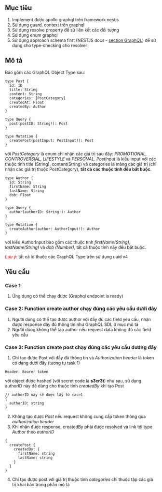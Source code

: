 ## Mục tiêu
1. Implement được apollo graphql trên framework nestjs
2. Sử dụng guard, context trên graphql
3. Sử dụng resolve property để sử liên kết các đối tượng
4. Sử dụng enum graphql
5. Sử dụng approach schema first (NESTJS docs - [section GraphQL](https://docs.nestjs.com/graphql/quick-start#schema-first)) để sử dụng cho type-checking cho resolver
## Mô tả
Bao gồm các GraphQL Object Type sau:
```
type Post {
  id: ID
  title: String
  content: String
  categories: [PostCategory]
  createdAt: Float
  createdBy: Author
}

type Query {
  post(postID: String!): Post
}

type Mutation {
  createPost(postInput: PostInput!): Post
}
```
với *PostCategory* là enum chỉ nhận các giá trị sau đây: *PROMOTIONAL, CONTROVERSIAL, LIFESTYLE* và *PERSONAL*. *PostInput* là kiểu input với các thuộc tính title (String), content(String) và categories là mảng các giá trị (chỉ nhận các giá trị thuộc PostCategory), **tất cả các thuộc tính đều bắt buộc**.
```
type Author {
  id: String
  firstName: String
  lastName: String
  dob: Float
}

type Query {
  author(authorID: String!): Author
}

type Mutation {
  createAuthor(author: AuthorInput!): Author
}
```
với kiểu AuthorInput bao gồm các thuộc tính *firstName(String)*, *lastName(String)* và *dob (Number)*, tất cả thuộc tính này đều bắt buộc.

<i style="color:red">Lưu ý:</i> tất cả id thuộc các GraphQL Type trên sử dụng uuid v4

## Yêu cầu
### Case 1
1. Ứng dụng có thể chạy được (Graphql endpoint is ready)
### Case 2: Function create author chạy đúng các yêu cầu dưới đây
1. Người dùng có thể tạo được author với đầy đủ các field yêu cầu, nhận được response đầy đủ thông tin như GraphQL SDL ở mục mô tả
2. Người dùng không thể tạo author nếu request data không đủ các field yêu cầu
### Case 3: Function create post chạy đúng các yêu cầu dướng đây
1. Chỉ tạo được Post với đầy đủ thông tin và *Authorization header* là token có dạng dưới đây (tương tự task 1)

```
Header: Bearer token
```
với object được hashed (với secret code là **s3cr3t**) như sau, sử dụng authorID này để dùng cho thuộc tính *createdBy* khi tạo Post
```
// authorID này sẽ được lấy từ case1
{
  authorID: string
}
```
2. Không tạo được *Post* nếu request không cung cấp token thông qua *authorization header*
3. Khi nhận được response, createdBy phải được resolved và link tới type *Author* theo *authorID*

```
{
  createPost {
    createdBy: {
      firstName: string
      lastName: string
    }
  }
}
```
4. Chỉ tạo được post với giá trị thuộc tính *categories* chỉ thuộc tập các giá trị khai báo trong phần mô tả

